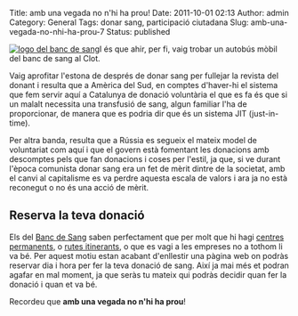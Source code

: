 Title: amb una vegada no n'hi ha prou!
Date: 2011-10-01 02:13
Author: admin
Category: General
Tags: donar sang, participació ciutadana
Slug: amb-una-vegada-no-nhi-ha-prou-7
Status: published

[<img src="http://gil.badall.net/wp-content/uploads/2007/04/logo_portada.gif" title="logo del banc de sang" class="alignright size-full wp-image-80" />](http://gil.badall.net/wp-content/uploads/2007/04/logo_portada.gif)I és que ahir, per fi, vaig trobar un autobús mòbil del banc de sang al Clot.

Vaig aprofitar l'estona de després de donar sang per fullejar la revista del donant i resulta que a Amèrica del Sud, en comptes d'haver-hi el sistema que fem servir aquí a Catalunya de donació voluntària el que es fa és que si un malalt necessita una transfusió de sang, algun familiar l'ha de proporcionar, de manera que es podria dir que és un sistema JIT (just-in-time).

Per altra banda, resulta que a Rússia es segueix el mateix model de voluntariat com aquí i que el govern està fomentant les donacions amb descomptes pels que fan donacions i coses per l'estil, ja que, si ve durant l'època comunista donar sang era un fet de mèrit dintre de la societat, amb el canvi al capitalisme es va perdre aquesta escala de valors i ara ja no està reconegut o no és una acció de mèrit.

## Reserva la teva donació

Els del [Banc de Sang](http://www.bancsang.net "Pàgina web del Banc de Sang") saben perfectament que per molt que hi hagi [centres permanents](http://www.donarsang.gencat.cat/on-puc-donar-sang/ "Llista de centres permanents on poder anar a donar sang"), o [rutes itinerants](http://www.donarsang.gencat.cat/on-puc-donar-sang/calendari-recollides "Calendari de visites als pobles on passaran els bus del Banc de Sang"), o que es vagi a les empreses no a tothom li va bé. Per aquest motiu estan acabant d'enllestir una pàgina web on podràs reservar dia i hora per fer la teva donació de sang. Així ja mai més et podran agafar en mal moment, ja que seràs tu mateix qui podràs decidir quan fer la donació i quan et va bé.

Recordeu que **amb una vegada no n'hi ha prou**!

